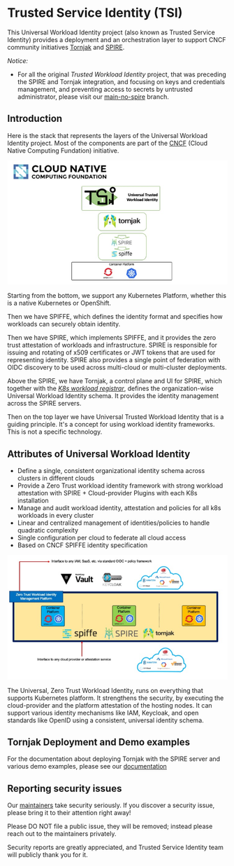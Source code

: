 # Trusted Service Identity (TSI)

This Universal Workload Identity project
(also known as Trusted Service Identity)
provides a deployment and an orchestration layer to support
CNCF community initiatives
[Tornjak](https://github.com/spiffe/tornjak)
and [SPIRE](https://github.com/spiffe/spire).

*Notice:*
* For all the original *Trusted Workload Identity* project,
that was preceding the SPIRE and Tornjak integration,
and focusing on keys and credentials management, and preventing
access to secrets by untrusted administrator,
please visit our [main-no-spire](../../tree/main-no-spire/) branch.

## Introduction
Here is the stack that represents the layers of
the Universal Workload Identity project.
Most of the components are part of the [CNCF](https://www.cncf.io/)
(Cloud Native Computing Fundation) initiative.

![technology-stack](docs/imgs/CNCF.stack.jpg)

Starting from the bottom, we support any Kubernetes Platform, whether this is
a native Kubernetes or OpenShift.

Then we have SPIFFE, which defines the identity format and specifies how
workloads can securely obtain identity.

Then we have SPIRE, which implements SPIFFE,
and it provides the zero trust attestation of workloads and infrastructure.
SPIRE is responsible for issuing and rotating of x509 certificates or
JWT tokens that are used for representing identity.
SPIRE also provides a single point of federation with OIDC discovery
to be used across multi-cloud or multi-cluster deployments.

Above the SPIRE, we have Tornjak, a control plane and UI for SPIRE,
which together with the
[*K8s workload registrar*](https://github.com/spiffe/spire/blob/main/support/k8s/k8s-workload-registrar/README.md),
defines the organization-wise Universal Workload Identity schema.
It provides the identity management across the SPIRE servers.

Then on the top layer we have Universal Trusted Workload Identity that is a
guiding principle. It's a concept for using workload identity frameworks.
This is not a specific technology.

## Attributes of Universal Workload Identity
* Define a single, consistent organizational identity schema across clusters in different clouds
* Provide a Zero Trust workload identity framework with strong workload attestation with SPIRE + Cloud-provider Plugins with each K8s installation
* Manage and audit workload identity, attestation and policies for all k8s workloads in every cluster
* Linear and centralized management of identities/policies to handle quadratic complexity
* Single configuration per cloud to federate all cloud access
* Based on CNCF SPIFFE identity specification

![multi-cloud](docs/imgs/Multi-cloud.jpg)

The Universal, Zero Trust Workload Identity, runs on everything that
supports Kubernetes platform.
It strengthens the security, by executing the cloud-provider and the platform attestation of the hosting nodes.
It can support various identity mechanisms like IAM, Keycloak, and
open standards like OpenID using a consistent, universal identity schema.

## Tornjak Deployment and Demo examples
For the documentation about deploying Tornjak
with the SPIRE server
and various demo examples, please see our [documentation](./docs/README.md)

## Reporting security issues

Our [maintainers](./MAINTAINERS.md) take security seriously. If you discover a security
issue, please bring it to their attention right away!

Please DO NOT file a public issue, they will be removed; instead please reach out
to the maintainers privately.

Security reports are greatly appreciated, and Trusted Service Identity team will
publicly thank you for it.
